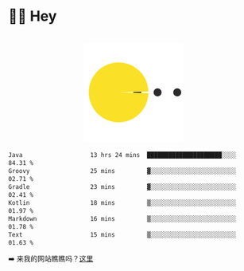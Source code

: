 
# 👋🏻 Hey
<div align="center">
	<br>
	<img src="https://raw.githubusercontent.com/Aniket965/Aniket965/master/pacman.svg?sanitize=true" width="200" height="200">
	<br>
</div>

<!--START_SECTION:waka-->

```text
Java                   13 hrs 24 mins  █████████████████████░░░░   84.31 %
Groovy                 25 mins         ▓░░░░░░░░░░░░░░░░░░░░░░░░   02.71 %
Gradle                 23 mins         ▓░░░░░░░░░░░░░░░░░░░░░░░░   02.41 %
Kotlin                 18 mins         ▒░░░░░░░░░░░░░░░░░░░░░░░░   01.97 %
Markdown               16 mins         ▒░░░░░░░░░░░░░░░░░░░░░░░░   01.78 %
Text                   15 mins         ▒░░░░░░░░░░░░░░░░░░░░░░░░   01.63 %
```

<!--END_SECTION:waka-->

 ➡️  来我的网站瞧瞧吗？[这里](https://www.shaolongfei.com)
